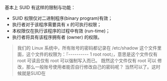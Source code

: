 基本上 SUID 有这样的限制与功能：

* SUID 权限仅对二进制程序\(binary program\)有效；
* 执行者对于该程序需要具有 x 的可执行权限；
* 本权限仅在执行该程序的过程中有效 \(run-time\)；
* 执行者将具有该程序拥有者 \(owner\) 的权限。

> 我们的 Linux 系统中，所有账号的密码都记录在 /etc/shadow 这个文件里面，这个文件的权限为：『---------- 1 root root』，意思是这个文件仅有 root 可读且仅有 root 可以强制写入而已。 既然这个文件仅有 root 可以 修改，那么一般账号使用者能否自行修改自己的密码呢？ 当然可以了。这时候就是SUID在




